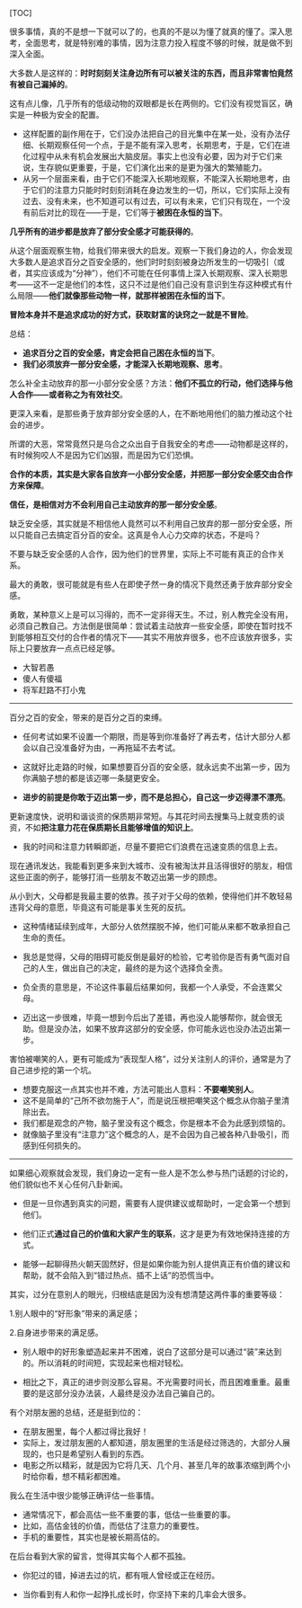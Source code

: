 
[TOC]



很多事情，真的不是想一下就可以了的，也真的不是以为懂了就真的懂了。深入思考，全面思考，就是特别难的事情，因为注意力投入程度不够的时候，就是做不到深入全面。

大多数人是这样的：**时时刻刻关注身边所有可以被关注的东西，而且非常害怕竟然有被自己漏掉的**。

这有点儿像，几乎所有的低级动物的双眼都是长在两侧的。它们没有视觉盲区，确实是一种极为安全的配置。

- 这样配置的副作用在于，它们没办法把自己的目光集中在某一处，没有办法仔细、长期观察任何一个点，于是不能有深入思考，长期思考，于是，它们在进化过程中从未有机会发展出大脑皮层。事实上也没有必要，因为对于它们来说，生存貌似更重要，于是，它们演化出来的是更为强大的繁殖能力。
- 从另一个层面来看，由于它们不能深入长期地观察，不能深入长期地思考，由于它们的注意力只能时时刻刻消耗在身边发生的一切，所以，它们实际上没有过去、没有未来，也不知道可以有过去，可以有未来，它们只有现在，一个没有前后对比的现在——于是，它们等于**被困在永恒的当下**。

**几乎所有的进步都是放弃了部分安全感才可能获得的**。

从这个层面观察生物，给我们带来很大的启发。观察一下我们身边的人，你会发现大多数人是追求百分之百安全感的，他们时时刻刻被身边所发生的一切吸引（或者，其实应该成为“分神”），他们不可能在任何事情上深入长期观察、深入长期思考——这不一定是他们的本性，这只不过是他们自己没有意识到生存这种模式有什么局限——**他们就像那些动物一样，就那样被困在永恒的当下**。

**冒险本身并不是追求成功的好方式，获取财富的诀窍之一就是不冒险**。

总结：

- **追求百分之百的安全感，肯定会把自己困在永恒的当下**。
- **我们必须放弃一部分安全感，才能深入长期地观察、思考**。

怎么补全主动放弃的那一小部分安全感？方法：**他们不孤立的行动，他们选择与他人合作——或者称之为有效社交**。

更深入来看，是那些勇于放弃部分安全感的人，在不断地用他们的脑力推动这个社会的进步。

所谓的大恶，常常竟然只是乌合之众出自于自我安全的考虑——动物都是这样的，有时候狗咬人不是因为它们凶狠，而是因为它们恐惧。

**合作的本质，其实是大家各自放弃一小部分安全感，并把那一部分安全感交由合作方来保障**。

**信任，是相信对方不会利用自己主动放弃的那一部分安全感**。

缺乏安全感，其实就是不相信他人竟然可以不利用自己放弃的那一部分安全感，所以只能自己去搞定百分百的安全。这真是令人心力交瘁的状态，不是吗？

不要与缺乏安全感的人合作，因为他们的世界里，实际上不可能有真正的合作关系。

最大的勇敢，很可能就是有些人在即使孑然一身的情况下竟然还勇于放弃部分安全感。

勇敢，某种意义上是可以习得的，而不一定非得天生。不过，别人教完全没有用，必须自己教自己。方法倒是很简单：尝试着主动放弃一些安全感，即使在暂时找不到能够相互交付的合作者的情况下——其实不用放弃很多，也不应该放弃很多，实际上只要放弃一点点已经足够。

- 大智若愚
- 傻人有傻福
- 将军赶路不打小鬼



***

百分之百的安全，带来的是百分之百的束缚。

- 任何考试如果不设置一个期限，而是等到你准备好了再去考，估计大部分人都会以自己没准备好为由，一再拖延不去考试。

- 这就好比走路的时候，如果想要百分百的安全感，就永远卖不出第一步，因为你满脑子想的都是该迈哪一条腿更安全。

- **进步的前提是你敢于迈出第一步，而不是总担心，自己这一步迈得漂不漂亮**。

更新速度快，说明和谐谈资的保质期非常短。与其花时间去搜集马上就变质的谈资，不如**把注意力花在保质期长且能够增值的知识上**。

- 我的时间和注意力转瞬即逝，尽量不要把它们浪费在迅速变质的信息上去。

现在通讯发达，我能看到更多来到大城市、没有被淘汰并且活得很好的朋友，相信这些正面的例子，能够打消一些朋友不敢迈出第一步的顾虑。

从小到大，父母都是我最主要的依靠。孩子对于父母的依赖，使得他们并不敢轻易违背父母的意愿，毕竟这有可能是事关生死的反抗。

- 这种情绪延续到成年，大部分人依然摆脱不掉，他们可能从来都不敢承担自己生命的责任。

- 我总是觉得，父母的阻碍可能反倒是最好的检验，它考验你是否有勇气面对自己的人生，做出自己的决定，最终的是为这个选择负全责。

- 负全责的意思是，不论这件事最后结果如何，我都一个人承受，不会连累父母。

- 迈出这一步很难，毕竟一想到今后出了差错，再也没人能够帮你，就会很无助。但是没办法，如果不放弃这部分的安全感，你可能永远也没办法迈出第一步。

害怕被嘲笑的人，更有可能成为“表现型人格”，过分关注别人的评价，通常是为了自己进步挖的第一个坑。

- 想要克服这一点其实也并不难，方法可能出人意料：**不要嘲笑别人**。
- 这不是简单的“己所不欲勿施于人”，而是说压根把嘲笑这个概念从你脑子里清除出去。
- 我们都是观念的产物，脑子里没有这个概念，你是根本不会为此感到烦恼的。
- 就像脑子里没有“注意力”这个概念的人，是不会因为自己被各种八卦吸引，而感到任何损失的。



***



如果细心观察就会发现，我们身边一定有一些人是不怎么参与热门话题的讨论的，他们貌似也不关心任何八卦新闻。

- 但是一旦你遇到真实的问题，需要有人提供建议或帮助时，一定会第一个想到他们。

- 他们正式**通过自己的价值和大家产生的联系**，这才是更为有效地保持连接的方式。

- 能够一起聊得热火朝天固然好，但是如果你能为别人提供真正有价值的建议和帮助，就不会陷入到“错过热点、插不上话”的恐慌当中。

其实，过分在意别人的眼光，归根结底是因为没有想清楚这两件事的重要等级：

1.别人眼中的“好形象”带来的满足感；

2.自身进步带来的满足感。

- 别人眼中的好形象塑造起来并不困难，说白了这部分是可以通过“装”来达到的。所以消耗的时间短，实现起来也相对轻松。

- 相比之下，真正的进步则没那么容易。不光需要时间长，而且困难重重。最重要的是这部分没办法装，人最终是没办法自己骗自己的。

有个对朋友圈的总结，还是挺到位的：

- 在朋友圈里，每个人都过得比我好！
- 实际上，发过朋友圈的人都知道，朋友圈里的生活是经过筛选的，大部分人展现的，也只是希望别人看到的东西。
- 电影之所以精彩，就是因为它将几天、几个月、甚至几年的故事浓缩到两个小时给你看，想不精彩都困难。

我么在生活中很少能够正确评估一些事情。

- 通常情况下，都会高估一些不重要的事，低估一些重要的事。
- 比如，高估金钱的价值，而低估了注意力的重要性。
- 手机的重要性，其实也是被长期高估的。

在后台看到大家的留言，觉得其实每个人都不孤独。

- 你犯过的错，掉进去过的坑，都有哦人曾经或正在经历。

- 当你看到有人和你一起挣扎成长时，你坚持下来的几率会大很多。

